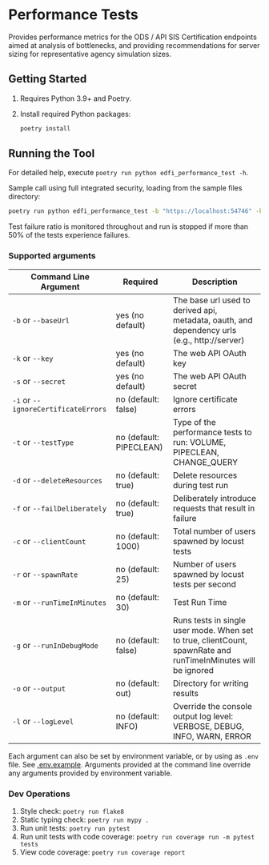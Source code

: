 # Performance Tests

Provides performance metrics for the ODS / API  SIS Certification endpoints aimed at analysis of
bottlenecks, and providing recommendations for server sizing for representative
agency simulation sizes.

## Getting Started

1. Requires Python 3.9+ and Poetry.
1. Install required Python packages:

   ```bash
   poetry install
   ```

## Running the Tool

For detailed help, execute `poetry run python edfi_performance_test -h`.

Sample call using full integrated security, loading from the sample files
directory:

```bash
poetry run python edfi_performance_test -b "https://localhost:54746" -k "testkey" -s "testsecret" -t "volume"
```

Test failure ratio is monitored throughout and run is stopped if more than 50% of the
tests experience failures.

### Supported arguments

| Command Line Argument                | Required                             | Description                                                                                                    |
| ------------------------------------ | ------------------------------------ | ---------------------------------------------------------------------------------------------------------------|
| `-b` or `--baseUrl`                  | yes (no default)                     | ​The base url used to derived api, metadata, oauth, and dependency urls (e.g., http://server)                   |
| `-k` or `--key`                      | yes (no default)                     | The web API OAuth key                                                                                          |
| `-s` or `--secret`                   | yes (no default)                     | The web API OAuth secret                                                                                       |
| `-i` or `--ignoreCertificateErrors`  | no (default: false)                  | Ignore certificate errors                                                                                      |
| `-t` or `--testType`                 | no (default: PIPECLEAN)              | Type of the performance tests to run: VOLUME, PIPECLEAN, CHANGE_QUERY                                          |
| `-d` or `--deleteResources`          | no (default: true)                   | Delete resources during test run                                                                               |
| `-f` or `--failDeliberately`         | no (default: true)                   | Deliberately introduce requests that result in failure                                                         |
| `-c` or `--clientCount`              | no (default: 1000)                   | Total number of users spawned by locust tests                                                                  |
| `-r` or `--spawnRate`                | no (default: 25)                     | Number of users spawned by locust tests per second                                                             |
| `-m` or `--runTimeInMinutes`         | no (default: 30)                     | Test Run Time                                                                                                  |
| `-g` or `--runInDebugMode  `         | no (default: false)                  | Runs tests in single user mode. When set to true, clientCount, spawnRate and runTimeInMinutes will be ignored  |
| `-o` or `--output`                   | no (default: out)                    | Directory for writing results                                                                                  |
| `-l` or `--logLevel`                 | no (default: INFO)                   | Override the console output log level: VERBOSE, DEBUG, INFO, WARN, ERROR                                       |


Each argument can also be set by environment variable, or by using as `.env`
file. See [.env.example](edfi_performance_test/.env.example). Arguments provided at
the command line override any arguments provided by environment variable.

### Dev Operations

1. Style check: `poetry run flake8`
2. Static typing check: `poetry run mypy .`
3. Run unit tests: `poetry run pytest`
4. Run unit tests with code coverage: `poetry run coverage run -m pytest tests`
5. View code coverage: `poetry run coverage report`
